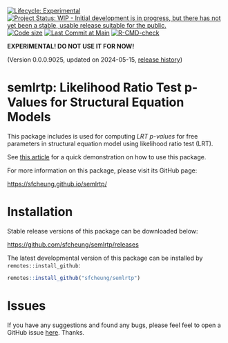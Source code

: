 <!-- badges: start -->
[![Lifecycle: Experimental](https://img.shields.io/badge/lifecycle-experimental-orange.svg)](https://lifecycle.r-lib.org/articles/stages.html#experimental)
[![Project Status: WIP - Initial development is in progress, but there has not yet been a stable, usable release suitable for the public.](https://www.repostatus.org/badges/latest/wip.svg)](https://www.repostatus.org/#wip)
[![Code size](https://img.shields.io/github/languages/code-size/sfcheung/semlrtp.svg)](https://github.com/sfcheung/semlrtp)
[![Last Commit at Main](https://img.shields.io/github/last-commit/sfcheung/semlrtp.svg)](https://github.com/sfcheung/semlrtp/commits/main)
[![R-CMD-check](https://github.com/sfcheung/semlrtp/actions/workflows/R-CMD-check.yaml/badge.svg)](https://github.com/sfcheung/semlrtp/actions/workflows/R-CMD-check.yaml)
<!-- badges: end -->

**EXPERIMENTAL! DO NOT USE IT FOR NOW!**

(Version 0.0.0.9025, updated on 2024-05-15, [release history](https://sfcheung.github.io/semlrtp/news/index.html))

# semlrtp: Likelihood Ratio Test p-Values for Structural Equation Models

This package includes is used for computing *LRT* *p*-*values*
for free parameters
in structural equation model using likelihood ratio test (LRT).

See [this article](https://sfcheung.github.io/semlrtp/docs/articles/semlrtp.html)
for a quick demonstration on how to use this package.

For more information on this package, please visit its GitHub page:

https://sfcheung.github.io/semlrtp/

# Installation

Stable release versions of this package can be downloaded below:

https://github.com/sfcheung/semlrtp/releases

The latest developmental version of this package can be installed by `remotes::install_github`:

```r
remotes::install_github("sfcheung/semlrtp")
```

# Issues

If you have any suggestions and found any bugs, please feel
feel to open a GitHub issue [here](https://github.com/sfcheung/semlrtp/issues).
Thanks.